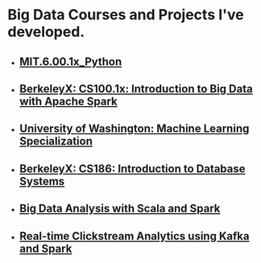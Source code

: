 # Big Data Courses and Projects I've developed.
- ## [MIT.6.00.1x_Python](https://github.com/teenbress/Still_Hungry_Still_Foolish/tree/master/MITx-6.00.1x)
- ## [BerkeleyX: CS100.1x: Introduction to Big Data with Apache Spark](https://github.com/teenbress/Still_Hungry_Still_Foolish/tree/master/BerkeleyX:%20CS100.1x:%20Introduction%20to%20Big%20Data%20with%20Apache%20Spark)
- ## [University of Washington: Machine Learning Specialization](https://github.com/teenbress/Still_Hungry_Still_Foolish/tree/master/University%20of%20Washington_%20Maching%20Learning%20Specialization)
- ## [BerkeleyX: CS186: Introduction to Database Systems](https://github.com/teenbress/Still_Hungry_Still_Foolish/tree/master/BerkeleyX:%20CS186:%20Database%20Systems)
- ## [Big Data Analysis with Scala and Spark](https://github.com/teenbress/Big_Data_Analysis_with_Scala_and_Spark)
- ## [Real-time Clickstream Analytics using Kafka and Spark](https://github.com/teenbress/Real-time-Clickstream-data-analytics-using-Kafka-and-Spark)
